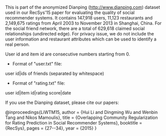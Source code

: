This is part of the anonymized Dianping (http://www.dianping.com) dataset used in our RecSys'15 paper for evaluating the quality of social recommender systems. It contains 147,918 users, 11,123 restaurants and 2,149,675 ratings from April 2003 to November 2013 in Shanghai, China. For the social friend network, there are a total of 629,618 claimed social relationships (undirected edge). For privacy issue, we do not include the user information and restaurant attributes which can be used to identify a real person.

User id and item id are consecutive numbers starting from 0.

- Format of "user.txt" file:

user id|ids of friends (separated by whitespace)

- Format of "rating.txt" file:

user id|item id|rating score|date

If you use the Dianping dataset, please cite our papers:


@inproceedings{LiWTM15,
  author    = {Hui Li and
               Dingming Wu and
               Wenbin Tang and
               Nikos Mamoulis},
  title     = {Overlapping Community Regularization for Rating Prediction in Social
               Recommender Systems},
  booktitle = {RecSys},
  pages     = {27--34},
  year      = {2015}
}